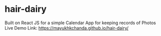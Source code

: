 # hair-dairy
Built on React JS for a simple Calendar App for keeping records of Photos
Live Demo Link: https://mayukhkchanda.github.io/hair-dairy/
